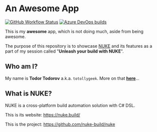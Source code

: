 # An Awesome App
[![GitHub Workflow Status](https://img.shields.io/github/actions/workflow/status/totollygeek/awesome-app/gh-actions.yml?branch=main&style=for-the-badge)](https://github.com/totollygeek/awesome-app/actions)
[![Azure DevOps builds](https://img.shields.io/azure-devops/build/totollygeek/999c7367-a412-4017-aeed-a9aadfb96a86/5?logo=azure-pipelines&style=for-the-badge)](https://dev.azure.com/totollygeek/Talks/_build?definitionId=5&_a=summary)

This is my **awesome** app, which is not doing much, aside from being awesome.

The purpose of this repository is to showcase [NUKE](https://nuke.build/index.html) and its features as a part of my session called "**Unleash your build with NUKE**".

## Who am I?

My name is **Todor Todorov** a.k.a. `totollygeek`. More on that **[here](https://todorov.bg/about/)**...

## What is NUKE?

NUKE is a cross-platform build automation solution with C# DSL.

This is its website: https://nuke.build/

This is the project: https://github.com/nuke-build/nuke
